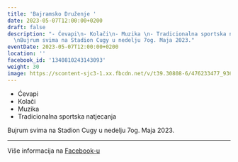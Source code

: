 ```yaml
---
title: 'Bajramsko Druženje '
date: 2023-05-07T12:00:00+0200
draft: false
description: "- Ćevapi\n- Kolači\n- Muzika \n- Tradicionalna sportska natjecanja\n\
  \nBujrum svima na Stadion Cugy u nedelju 7og. Maja 2023."
eventDate: 2023-05-07T12:00:00+0200
location: ''
facebook_id: '1340810243143093'
weight: 30
image: https://scontent-sjc3-1.xx.fbcdn.net/v/t39.30808-6/476233477_936651505262116_4103480540059516894_n.jpg?_nc_cat=110&ccb=1-7&_nc_sid=9e60e4&_nc_ohc=L7iefms0O2gQ7kNvwFKioJU&_nc_oc=AdlvkqqJvV9aMkMRqAwlAPocbUINzM6ztuEmJ-FYvXIVyMBtkMwZLBAHd1j5AIF8LRM&_nc_zt=23&_nc_ht=scontent-sjc3-1.xx&edm=ABTKTjYEAAAA&_nc_gid=jgBmSDW6QV93fX1yVQQpcQ&oh=00_AfTFP0hH_-dbY9d-lXcA6d1_Yzo8D38nDuWKAroGRR_a4A&oe=6883744B
---
```


- Ćevapi
- Kolači
- Muzika 
- Tradicionalna sportska natjecanja

Bujrum svima na Stadion Cugy u nedelju 7og. Maja 2023.

---

Više informacija na [Facebook-u](https://facebook.com/events/1340810243143093)